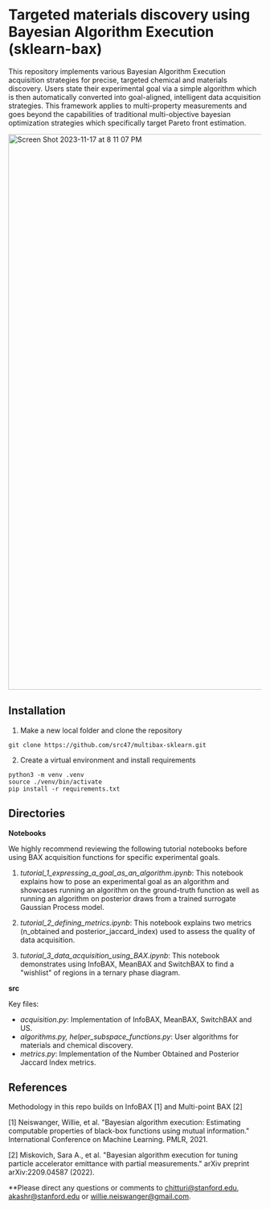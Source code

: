 # Targeted materials discovery using Bayesian Algorithm Execution (sklearn-bax)

This repository implements various Bayesian Algorithm Execution acquisition strategies for precise, targeted chemical and materials discovery. Users state their experimental goal via a simple algorithm which is then automatically converted into goal-aligned, intelligent data acquisition strategies. This framework applies to multi-property measurements and goes beyond the capabilities of traditional multi-objective bayesian optimization strategies which specifically target Pareto front estimation. 


<img width="1103" alt="Screen Shot 2023-11-17 at 8 11 07 PM" src="https://github.com/src47/sklearn-bax/assets/39596225/beeb53e1-bbe6-47c8-89a4-fefb510143a9">

## Installation

1) Make a new local folder and clone the repository

```
git clone https://github.com/src47/multibax-sklearn.git
```

2) Create a virtual environment and install requirements

```
python3 -m venv .venv
source ./venv/bin/activate
pip install -r requirements.txt
```

## Directories

**Notebooks** 

We highly recommend reviewing the following tutorial notebooks before using BAX acquisition functions for specific experimental goals. 

1) *tutorial_1_expressing_a_goal_as_an_algorithm.ipynb*: This notebook explains how to pose an experimental goal as an algorithm and showcases running an algorithm on the ground-truth function as well as running an algorithm on posterior draws from a trained surrogate Gaussian Process model. 

2) *tutorial_2_defining_metrics.ipynb*: This notebook explains two metrics (n_obtained and posterior_jaccard_index) used to assess the quality of data acquisition. 

3) *tutorial_3_data_acquisition_using_BAX.ipynb*: This notebook demonstrates using InfoBAX, MeanBAX and SwitchBAX to find a "wishlist" of regions in a ternary phase diagram. 


**src** 

Key files:

- *acquisition.py*: Implementation of InfoBAX, MeanBAX, SwitchBAX and US. 
- *algorithms.py, helper_subspace_functions.py*: User algorithms for materials and chemical discovery. 
- *metrics.py*: Implementation of the Number Obtained and Posterior Jaccard Index metrics. 

## References

Methodology in this repo builds on InfoBAX [1] and Multi-point BAX [2]

[1] Neiswanger, Willie, et al. "Bayesian algorithm execution: Estimating computable properties of black-box functions using mutual information." International Conference on Machine Learning. PMLR, 2021.

[2] Miskovich, Sara A., et al. "Bayesian algorithm execution for tuning particle accelerator emittance with partial measurements." arXiv preprint arXiv:2209.04587 (2022).

**Please direct any questions or comments to chitturi@stanford.edu, akashr@stanford.edu or willie.neiswanger@gmail.com. 
